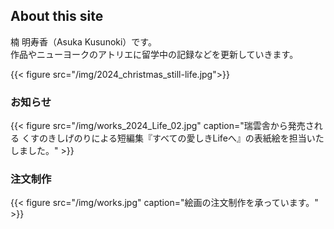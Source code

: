 ## About this site

楠 明寿香（Asuka Kusunoki）です。  
作品やニューヨークのアトリエに留学中の記録などを更新していきます。
<br>

{{< figure src="/img/2024_christmas_still-life.jpg">}}
<br>

### お知らせ
{{< figure src="/img/works_2024_Life_02.jpg" caption="瑞雲舎から発売される くすのきしげのりによる短編集『すべての愛しきLifeへ』の表紙絵を担当いたしました。" >}} 　
<br>

### 注文制作
{{< figure src="/img/works.jpg" caption="絵画の注文制作を承っています。" >}}
<br>